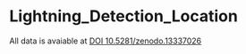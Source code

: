 # Lightning_Detection_Location
All data is avaiable at [DOI 10.5281/zenodo.13337026](https://zenodo.org/doi/10.5281/zenodo.13337025)
